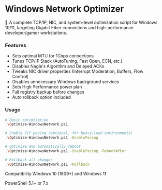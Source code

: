 # Windows Network Optimizer

🚀 A complete TCP/IP, NIC, and system-level optimization script for Windows 10/11, targeting Gigabit Fiber connections and high-performance developer/gamer workstations.

### Features
- Sets optimal MTU for 1Gbps connections
- Tunes TCP/IP Stack (AutoTuning, Fast Open, ECN, etc.)
- Disables Nagle's Algorithm and Delayed ACKs
- Tweaks NIC driver properties (Interrupt Moderation, Buffers, Flow Control)
- Disables unnecessary Windows background services
- Sets High Performance power plan
- Full registry backup before changes
- Auto rollback option included

### Usage

```bash
# Basic optimization
.\Optimize-WindowsNetwork.ps1

# Enable TCP pacing (optional, for heavy-load environments)
.\Optimize-WindowsNetwork.ps1 -EnablePacing

# Optimize and automatically reboot
.\Optimize-WindowsNetwork.ps1 -EnablePacing -RebootAfter

# Rollback all changes
.\Optimize-WindowsNetwork.ps1 -Rollback
```

Compatibility
Windows 10 (1809+) and Windows 11

PowerShell 5.1+ or 7.x
